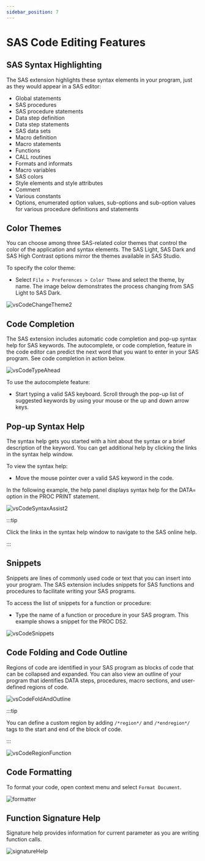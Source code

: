 ```yaml
---
sidebar_position: 7
---
```


# SAS Code Editing Features

## SAS Syntax Highlighting

The SAS extension highlights these syntax elements in your program, just as they would appear in a SAS editor:

- Global statements
- SAS procedures
- SAS procedure statements
- Data step definition
- Data step statements
- SAS data sets
- Macro definition
- Macro statements
- Functions
- CALL routines
- Formats and informats
- Macro variables
- SAS colors
- Style elements and style attributes
- Comment
- Various constants
- Options, enumerated option values, sub-options and sub-option values for various procedure definitions and statements

## Color Themes

You can choose among three SAS-related color themes that control the color of the application and syntax elements. The SAS Light, SAS Dark and SAS High Contrast options mirror the themes available in SAS Studio.

To specify the color theme:

- Select `File > Preferences > Color Theme` and select the theme, by name. The image below demonstrates the process changing from SAS Light to SAS Dark.

![vsCodeChangeTheme2](/images/vsCodeChangeTheme2.gif)

## Code Completion

The SAS extension includes automatic code completion and pop-up syntax help for SAS keywords. The autocomplete, or code completion, feature in the code editor can predict the next word that you want to enter in your SAS program. See code completion in action below.

![vsCodeTypeAhead](/images/vsCodeTypeAhead.gif)

To use the autocomplete feature:

- Start typing a valid SAS keyboard. Scroll through the pop-up list of suggested keywords by using your mouse or the up and down arrow keys.

## Pop-up Syntax Help

The syntax help gets you started with a hint about the syntax or a brief description of the keyword. You can get additional help by clicking the links in the syntax help window.

To view the syntax help:

- Move the mouse pointer over a valid SAS keyword in the code.

In the following example, the help panel displays syntax help for the DATA= option in the PROC PRINT statement.

![vsCodeSyntaxAssist2](/images/vsCodeSyntaxAssist2.gif)

:::tip

Click the links in the syntax help window to navigate to the SAS online help.

:::

## Snippets

Snippets are lines of commonly used code or text that you can insert into your program. The SAS extension includes snippets for SAS functions and procedures to facilitate writing your SAS programs.

To access the list of snippets for a function or procedure:

- Type the name of a function or procedure in your SAS program. This example shows a snippet for the PROC DS2.

![vsCodeSnippets](/images/vsCodeSnippets.gif)

## Code Folding and Code Outline

Regions of code are identified in your SAS program as blocks of code that can be collapsed and expanded. You can also view an outline of your program that identifies DATA steps, procedures, macro sections, and user-defined regions of code.

![vsCodeFoldAndOutline](/images/vsCodeFoldAndOutline.gif)

:::tip

You can define a custom region by adding `/*region*/` and `/*endregion*/` tags to the start and end of the block of code.

:::

![vsCodeRegionFunction](/images/vsCodeRegionFunction.gif)

## Code Formatting

To format your code, open context menu and select `Format Document`.

![formatter](/images/formatter.gif)

## Function Signature Help

Signature help provides information for current parameter as you are writing function calls.

![signatureHelp](/images/signatureHelp.gif)
